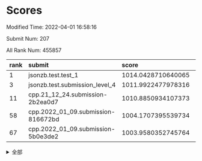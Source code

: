 # Scores

Modified Time: 2022-04-01 16:58:16

Submit Num: 207

All Rank Num: 455857

| rank |               submit               |       score        |       sigma        | pk_num |
| :--- | :--------------------------------- | :----------------- | :----------------- | :----- |
| 1    | jsonzb.test.test_1                 | 1014.0428710640065 | 0.8221737180651687 | 8806   |
| 3    | jsonzb.test.submission_level_4     | 1011.9922477978316 | 0.7970986721666813 | 8811   |
| 11   | cpp.21_12_24.submission-2b2ea0d7   | 1010.8850934107373 | 0.7757492448198916 | 8812   |
| 58   | cpp.2022_01_09.submission-816672bd | 1004.1707395539734 | 0.714344591577325  | 8814   |
| 67   | cpp.2022_01_09.submission-5b0e3de2 | 1003.9580352745764 | 0.7151896945745889 | 8809   |


<details>
<summary>全部</summary>

| rank |                 submit                 |       score        |       sigma        | pk_num |
| :--- | :------------------------------------- | :----------------- | :----------------- | :----- |
| 1    | jsonzb.test.test_1                     | 1014.0428710640065 | 0.8221737180651687 | 8806   |
| 2    | gobigger.level_3.submission_level_3_13 | 1012.2534672403058 | 0.790827335659046  | 8809   |
| 3    | jsonzb.test.submission_level_4         | 1011.9922477978316 | 0.7970986721666813 | 8811   |
| 4    | gobigger.level_3.submission_level_3_41 | 1011.6086280294393 | 0.7718739490740684 | 8813   |
| 5    | gobigger.level_3.submission_level_3_26 | 1011.5190049203948 | 0.8043406094318251 | 8809   |
| 6    | gobigger.level_3.submission_level_3_47 | 1011.1085078098744 | 0.761052994373755  | 8808   |
| 7    | gobigger.level_3.submission_level_3_39 | 1011.0505881525427 | 0.768637552446938  | 8808   |
| 8    | gobigger.level_3.submission_level_3_38 | 1011.0084985238506 | 0.7445954865213092 | 8809   |
| 9    | gobigger.level_3.submission_level_3_1  | 1010.9630060739537 | 0.7996674482418801 | 8812   |
| 10   | gobigger.level_3.submission_level_3_16 | 1010.9184541933383 | 0.7773809184514421 | 8810   |
| 11   | cpp.21_12_24.submission-2b2ea0d7       | 1010.8850934107373 | 0.7757492448198916 | 8812   |
| 12   | gobigger.level_3.submission_level_3_48 | 1010.7867506132698 | 0.7628364151690674 | 8804   |
| 13   | gobigger.level_3.submission_level_3_36 | 1010.7853595499054 | 0.7922041226655527 | 8808   |
| 14   | gobigger.level_3.submission_level_3_0  | 1010.7425890938654 | 0.7694297757474419 | 8807   |
| 15   | gobigger.level_3.submission_level_3_11 | 1010.6797978553909 | 0.7595295464408773 | 8808   |
| 16   | gobigger.level_3.submission_level_3_9  | 1010.6748853090807 | 0.7464245886169911 | 8809   |
| 17   | gobigger.level_3.submission_level_3_23 | 1010.6460338176831 | 0.7563255949737826 | 8804   |
| 18   | gobigger.level_3.submission_level_3_20 | 1010.5202423449219 | 0.7357625626086144 | 8809   |
| 19   | gobigger.level_3.submission_level_3_25 | 1010.4719345663824 | 0.7542768472990187 | 8815   |
| 20   | gobigger.level_3.submission_level_3_2  | 1010.4613817386635 | 0.7436814853806628 | 8809   |
| 21   | gobigger.level_3.submission_level_3_7  | 1010.4361356110738 | 0.7581315046707132 | 8813   |
| 22   | gobigger.level_3.submission_level_3_35 | 1010.3404840897765 | 0.7512706806162265 | 8809   |
| 23   | gobigger.level_3.submission_level_3_5  | 1010.3046724075467 | 0.7627557066787832 | 8811   |
| 24   | gobigger.level_3.submission_level_3_6  | 1010.2581654509103 | 0.7865464499448321 | 8811   |
| 25   | gobigger.level_3.submission_level_3_30 | 1010.2381207681376 | 0.7485190243807721 | 8810   |
| 26   | gobigger.level_3.submission_level_3_12 | 1010.2159413921963 | 0.767159194998672  | 8810   |
| 27   | gobigger.level_3.submission_level_3_45 | 1010.207092893996  | 0.7542526136164988 | 8810   |
| 28   | gobigger.level_3.submission_level_3_4  | 1010.2026739298778 | 0.7454838473684019 | 8813   |
| 29   | gobigger.level_3.submission_level_3_15 | 1010.1965566153991 | 0.7462900587775816 | 8810   |
| 30   | gobigger.level_3.submission_level_3_10 | 1009.8563613985115 | 0.7515627423704553 | 8812   |
| 31   | gobigger.level_3.submission_level_3_29 | 1009.8307272622611 | 0.7533551639443052 | 8807   |
| 32   | gobigger.level_3.submission_level_3_24 | 1009.8281721663021 | 0.7458839906140917 | 8807   |
| 33   | gobigger.level_3.submission_level_3_14 | 1009.8100639255576 | 0.7332392657528556 | 8805   |
| 34   | gobigger.level_3.submission_level_3_32 | 1009.7739039614212 | 0.7453171228860062 | 8813   |
| 35   | gobigger.level_3.submission_level_3_40 | 1009.6755980095514 | 0.7446505619469526 | 8809   |
| 36   | gobigger.level_3.submission_level_3_28 | 1009.6367715446984 | 0.755239515439399  | 8813   |
| 37   | gobigger.level_3.submission_level_3_3  | 1009.5817859915393 | 0.760798838765348  | 8809   |
| 38   | gobigger.level_3.submission_level_3_31 | 1009.5780236708578 | 0.7539516671390343 | 8812   |
| 39   | gobigger.level_3.submission_level_3_21 | 1009.5693551459364 | 0.7333766652042846 | 8807   |
| 40   | gobigger.level_3.submission_level_3_37 | 1009.5523893872594 | 0.7554540554215481 | 8812   |
| 41   | gobigger.level_3.submission_level_3_44 | 1009.436082970309  | 0.7574713866211951 | 8810   |
| 42   | gobigger.level_3.submission_level_3_19 | 1009.4243961324471 | 0.7440203705186749 | 8813   |
| 43   | gobigger.level_3.submission_level_3_43 | 1009.4223561317731 | 0.7664050527600174 | 8812   |
| 44   | gobigger.level_3.submission_level_3_8  | 1009.3017687307574 | 0.7408853974707291 | 8811   |
| 45   | gobigger.level_3.submission_level_3_34 | 1009.2746631876577 | 0.7436629906257021 | 8810   |
| 46   | gobigger.level_3.submission_level_3_22 | 1009.2424731909248 | 0.7430226434625871 | 8809   |
| 47   | gobigger.level_3.submission_level_3_17 | 1009.1685552445514 | 0.7527883027133668 | 8805   |
| 48   | gobigger.level_3.submission_level_3_27 | 1009.1370069302643 | 0.7435142773196275 | 8805   |
| 49   | gobigger.level_3.submission_level_3_46 | 1008.7074562006712 | 0.7379395742131427 | 8806   |
| 50   | gobigger.level_3.submission_level_3_18 | 1008.4520007447213 | 0.753196748144941  | 8808   |
| 51   | gobigger.level_3.submission_level_3_33 | 1008.3419733046092 | 0.736031827241987  | 8805   |
| 52   | gobigger.level_3.submission_level_3_49 | 1008.2108912135677 | 0.7483050092944306 | 8805   |
| 53   | gobigger.level_3.submission_level_3_42 | 1007.6618601048077 | 0.7377624371793375 | 8812   |
| 54   | gobigger.level_1.submission_level_1_41 | 1005.1333425074962 | 0.7240769311751388 | 8804   |
| 55   | gobigger.level_1.submission_level_1_32 | 1004.6000200481215 | 0.7230770593671326 | 8808   |
| 56   | gobigger.level_1.submission_level_1_42 | 1004.4037959908366 | 0.7196409893952551 | 8813   |
| 57   | gobigger.level_1.submission_level_1_47 | 1004.2225409420819 | 0.7399709171296355 | 8809   |
| 58   | cpp.2022_01_09.submission-816672bd     | 1004.1707395539734 | 0.714344591577325  | 8814   |
| 59   | gobigger.level_1.submission_level_1_43 | 1004.0607953837248 | 0.7154482078683515 | 8814   |
| 60   | gobigger.level_1.submission_level_1_38 | 1004.0156836378205 | 0.7149972500968416 | 8809   |
| 61   | gobigger.level_1.submission_level_1_1  | 1004.0007119048469 | 0.738808834745301  | 8811   |
| 62   | gobigger.level_1.submission_level_1_20 | 1004.0003875774447 | 0.7120095850510192 | 8808   |
| 63   | gobigger.level_1.submission_level_1_13 | 1003.9905070121251 | 0.7147125210405434 | 8805   |
| 64   | gobigger.level_1.submission_level_1_25 | 1003.9844100523712 | 0.7115278321211418 | 8807   |
| 65   | gobigger.level_1.submission_level_1_8  | 1003.9748355356886 | 0.7354702168980304 | 8809   |
| 66   | gobigger.level_1.submission_level_1_34 | 1003.9665730481528 | 0.7113179106863151 | 8810   |
| 67   | cpp.2022_01_09.submission-5b0e3de2     | 1003.9580352745764 | 0.7151896945745889 | 8809   |
| 68   | gobigger.level_1.submission_level_1_24 | 1003.8513833517704 | 0.7218037038042358 | 8813   |
| 69   | gobigger.level_1.submission_level_1_36 | 1003.8148586243734 | 0.7118680502773781 | 8802   |
| 70   | gobigger.level_1.submission_level_1_35 | 1003.7765534859275 | 0.7119036403304211 | 8809   |
| 71   | gobigger.level_1.submission_level_1_29 | 1003.7733585354828 | 0.7070586670014168 | 8816   |
| 72   | gobigger.level_1.submission_level_1_3  | 1003.7447077398048 | 0.7240650677617237 | 8812   |
| 73   | gobigger.level_1.submission_level_1_22 | 1003.7387965714823 | 0.7238237370628464 | 8809   |
| 74   | gobigger.level_1.submission_level_1_7  | 1003.6993236143348 | 0.7165321817089091 | 8812   |
| 75   | gobigger.level_1.submission_level_1_27 | 1003.6550995694437 | 0.7163053523445607 | 8805   |
| 76   | gobigger.level_1.submission_level_1_28 | 1003.5963854819602 | 0.7122015667514016 | 8810   |
| 77   | gobigger.level_1.submission_level_1_0  | 1003.580530026219  | 0.7132792844266452 | 8810   |
| 78   | gobigger.level_1.submission_level_1_46 | 1003.527160952258  | 0.720150775500352  | 8807   |
| 79   | gobigger.level_1.submission_level_1_16 | 1003.5121727676553 | 0.7098310065952335 | 8806   |
| 80   | gobigger.level_1.submission_level_1_2  | 1003.420669070293  | 0.7154332253982382 | 8808   |
| 81   | gobigger.level_1.submission_level_1_5  | 1003.4043349570909 | 0.7123278740191062 | 8812   |
| 82   | gobigger.level_1.submission_level_1_23 | 1003.383335858179  | 0.7096880790784387 | 8808   |
| 83   | gobigger.level_1.submission_level_1_14 | 1003.358134360435  | 0.7114081603251755 | 8804   |
| 84   | gobigger.level_1.submission_level_1_49 | 1003.2864446760778 | 0.7142959303640365 | 8809   |
| 85   | gobigger.level_1.submission_level_1_33 | 1003.2688476247819 | 0.7165716175749828 | 8810   |
| 86   | gobigger.level_1.submission_level_1_6  | 1003.2341615183476 | 0.7171779792344384 | 8808   |
| 87   | gobigger.level_1.submission_level_1_44 | 1003.203332398086  | 0.7250662561895888 | 8806   |
| 88   | gobigger.level_1.submission_level_1_21 | 1003.1232849936182 | 0.7259731271156042 | 8810   |
| 89   | gobigger.level_1.submission_level_1_26 | 1003.1166823053535 | 0.7174283235318332 | 8807   |
| 90   | gobigger.level_1.submission_level_1_30 | 1003.1151754277731 | 0.7122138320391653 | 8809   |
| 91   | gobigger.level_1.submission_level_1_15 | 1003.1013692017741 | 0.7106590727082063 | 8807   |
| 92   | gobigger.level_1.submission_level_1_9  | 1002.9565890861247 | 0.7094109343819771 | 8803   |
| 93   | gobigger.level_1.submission_level_1_18 | 1002.9382525526381 | 0.7139824212116945 | 8811   |
| 94   | gobigger.level_1.submission_level_1_40 | 1002.9012708552002 | 0.7176083421993154 | 8810   |
| 95   | gobigger.level_1.submission_level_1_4  | 1002.8856956397588 | 0.7016129769767234 | 8807   |
| 96   | gobigger.level_1.submission_level_1_17 | 1002.8449987051614 | 0.7108774330948229 | 8814   |
| 97   | gobigger.level_1.submission_level_1_31 | 1002.790202772757  | 0.7086222208627266 | 8808   |
| 98   | gobigger.level_1.submission_level_1_37 | 1002.688813739604  | 0.7253432908813425 | 8807   |
| 99   | gobigger.level_1.submission_level_1_39 | 1002.6841391714984 | 0.7189673174897683 | 8806   |
| 100  | gobigger.level_1.submission_level_1_48 | 1002.585366722848  | 0.70478582232789   | 8803   |
| 101  | gobigger.level_1.submission_level_1_12 | 1002.3933500664725 | 0.7272279934978699 | 8812   |
| 102  | gobigger.level_1.submission_level_1_11 | 1002.1945813819775 | 0.7159720623984801 | 8807   |
| 103  | gobigger.level_1.submission_level_1_45 | 1002.0843062745174 | 0.7068656744133472 | 8811   |
| 104  | gobigger.level_1.submission_level_1_10 | 1001.9945146837567 | 0.7105261761078606 | 8808   |
| 105  | gobigger.level_1.submission_level_1_19 | 1001.8880861656952 | 0.7228809164604696 | 8809   |
| 106  | gobigger.random.submission_random_48   | 997.1559655670584  | 0.7130246381249571 | 8812   |
| 107  | gobigger.random.submission_random_25   | 997.0279029943914  | 0.7166407067394369 | 8810   |
| 108  | gobigger.random.submission_random_7    | 996.9005835521856  | 0.7234111357415143 | 8811   |
| 109  | gobigger.random.submission_random_6    | 996.8623515984284  | 0.7093896433343271 | 8812   |
| 110  | gobigger.random.submission_random_31   | 996.8617106523507  | 0.7018535799587853 | 8811   |
| 111  | gobigger.random.submission_random_13   | 996.7778927836399  | 0.7116957046838094 | 8804   |
| 112  | gobigger.random.submission_random_39   | 996.7556349423727  | 0.7172926057126842 | 8810   |
| 113  | gobigger.random.submission_random_49   | 996.6619907799831  | 0.6956433800631338 | 8808   |
| 114  | gobigger.random.submission_random_47   | 996.6387180431279  | 0.7045991696880494 | 8811   |
| 115  | gobigger.random.submission_random_35   | 996.5679913079032  | 0.703268203184577  | 8811   |
| 116  | gobigger.random.submission_random_32   | 996.5621657529276  | 0.7172203460404563 | 8807   |
| 117  | gobigger.random.submission_random_22   | 996.4991257535406  | 0.7078907058394129 | 8805   |
| 118  | gobigger.random.submission_random_9    | 996.4794078974362  | 0.7103295201765533 | 8807   |
| 119  | gobigger.random.submission_random_42   | 996.4693926413245  | 0.718438610992225  | 8810   |
| 120  | gobigger.random.submission_random_27   | 996.4569057089453  | 0.7206423389694564 | 8808   |
| 121  | gobigger.random.submission_random_46   | 996.4347354603669  | 0.7176824105562303 | 8806   |
| 122  | gobigger.random.submission_random_16   | 996.4256479412475  | 0.7127720031372508 | 8813   |
| 123  | gobigger.random.submission_random_29   | 996.3785331112822  | 0.7176585724030821 | 8809   |
| 124  | gobigger.random.submission_random_40   | 996.3756966111905  | 0.7298546671135492 | 8813   |
| 125  | gobigger.random.submission_random_19   | 996.3306082415079  | 0.7197504328760629 | 8811   |
| 126  | gobigger.random.submission_random_11   | 996.2879022320991  | 0.6977572910350374 | 8811   |
| 127  | gobigger.random.submission_random_0    | 996.2696035260697  | 0.7092013632512053 | 8808   |
| 128  | gobigger.random.submission_random_2    | 996.2662182182922  | 0.716072626273763  | 8809   |
| 129  | gobigger.random.submission_random_10   | 996.2386985397734  | 0.7325995611259538 | 8805   |
| 130  | gobigger.random.submission_random_26   | 996.2028972888246  | 0.6908010330092387 | 8809   |
| 131  | gobigger.random.submission_random_21   | 996.0718003088178  | 0.7158499166985848 | 8808   |
| 132  | gobigger.random.submission_random_43   | 996.0444453478918  | 0.7045016524680155 | 8806   |
| 133  | gobigger.random.submission_random_15   | 996.0299262616733  | 0.7085825892315599 | 8804   |
| 134  | gobigger.random.submission_random_37   | 995.9883596774649  | 0.7177736166219036 | 8808   |
| 135  | gobigger.random.submission_random_28   | 995.9708453062646  | 0.7169859991012065 | 8806   |
| 136  | gobigger.random.submission_random_5    | 995.9475395290863  | 0.7296258286981757 | 8809   |
| 137  | gobigger.random.submission_random_34   | 995.91640921804    | 0.7142684036599078 | 8808   |
| 138  | gobigger.random.submission_random_1    | 995.8640352015093  | 0.7080010935005437 | 8808   |
| 139  | gobigger.random.submission_random_12   | 995.8535748779326  | 0.7095412326022996 | 8809   |
| 140  | gobigger.random.submission_random_18   | 995.8435658929317  | 0.7073186172182628 | 8806   |
| 141  | gobigger.random.submission_random_30   | 995.842137081027   | 0.7213953232814401 | 8808   |
| 142  | gobigger.random.submission_random_38   | 995.8303006472303  | 0.6983041321390321 | 8804   |
| 143  | gobigger.random.submission_random_44   | 995.8268632468486  | 0.7226238748934095 | 8814   |
| 144  | gobigger.random.submission_random_45   | 995.8128715968855  | 0.7131211898216299 | 8807   |
| 145  | gobigger.random.submission_random_36   | 995.6421577397244  | 0.712611698931868  | 8806   |
| 146  | gobigger.random.submission_random_20   | 995.625446804651   | 0.7122080348100294 | 8809   |
| 147  | gobigger.random.submission_random_17   | 995.6183986574961  | 0.705542165658897  | 8802   |
| 148  | gobigger.random.submission_random_4    | 995.413942320261   | 0.698673910503731  | 8807   |
| 149  | gobigger.random.submission_random_23   | 995.4060309613945  | 0.7170173781448135 | 8805   |
| 150  | gobigger.random.submission_random_24   | 995.3221677499488  | 0.7112600231493668 | 8805   |
| 151  | gobigger.random.submission_random_8    | 995.2475607832416  | 0.7192170815257055 | 8806   |
| 152  | gobigger.random.submission_random_41   | 995.222904958483   | 0.7090899170914148 | 8809   |
| 153  | gobigger.random.submission_random_33   | 995.1649219635415  | 0.710275802141232  | 8804   |
| 154  | gobigger.random.submission_random_3    | 995.037304179458   | 0.7060921804961726 | 8816   |
| 155  | gobigger.level_2.submission_level_2_6  | 994.6452445088671  | 0.7465226440929356 | 8805   |
| 156  | gobigger.random.submission_random_14   | 994.5974075643002  | 0.7145249511063951 | 8809   |
| 157  | gobigger.level_2.submission_level_2_48 | 993.6741899167728  | 0.7234683083116105 | 8806   |
| 158  | gobigger.level_2.submission_level_2_31 | 993.4195250535395  | 0.7226767249546587 | 8813   |
| 159  | gobigger.level_2.submission_level_2_39 | 993.1777845058964  | 0.7313816992016923 | 8803   |
| 160  | gobigger.level_2.submission_level_2_47 | 993.1124226815568  | 0.7527926119318672 | 8808   |
| 161  | gobigger.level_2.submission_level_2_25 | 993.0733371225015  | 0.7460738646728426 | 8814   |
| 162  | gobigger.level_2.submission_level_2_35 | 993.0586478060743  | 0.7398261803677529 | 8805   |
| 163  | gobigger.level_2.submission_level_2_44 | 992.8450771794971  | 0.7378247841495151 | 8811   |
| 164  | gobigger.level_2.submission_level_2_20 | 992.8164302927894  | 0.7331995372262605 | 8802   |
| 165  | gobigger.level_2.submission_level_2_14 | 992.7959556355385  | 0.74729363721599   | 8812   |
| 166  | gobigger.level_2.submission_level_2_29 | 992.7733144829497  | 0.7452567774502155 | 8809   |
| 167  | gobigger.level_2.submission_level_2_38 | 992.6122270665853  | 0.7360727062973959 | 8811   |
| 168  | gobigger.level_2.submission_level_2_27 | 992.6121708720271  | 0.7416697665054501 | 8810   |
| 169  | gobigger.level_2.submission_level_2_21 | 992.607984658636   | 0.7340988195800774 | 8805   |
| 170  | gobigger.level_2.submission_level_2_11 | 992.5682714652603  | 0.7471400177880948 | 8809   |
| 171  | gobigger.level_2.submission_level_2_8  | 992.5306361304844  | 0.7363725770152949 | 8812   |
| 172  | gobigger.level_2.submission_level_2_10 | 992.4634531737154  | 0.7456326341308142 | 8808   |
| 173  | gobigger.level_2.submission_level_2_36 | 992.4461782926695  | 0.7321528525610091 | 8807   |
| 174  | gobigger.level_2.submission_level_2_33 | 992.377773977144   | 0.7484789728613862 | 8809   |
| 175  | gobigger.level_2.submission_level_2_3  | 992.3744616366448  | 0.7323681919431174 | 8810   |
| 176  | gobigger.level_2.submission_level_2_7  | 992.2407256260996  | 0.7368762436887453 | 8814   |
| 177  | gobigger.level_2.submission_level_2_24 | 992.2395099047911  | 0.7337089167042249 | 8808   |
| 178  | gobigger.level_2.submission_level_2_2  | 992.1829605861985  | 0.7293493857961976 | 8808   |
| 179  | gobigger.level_2.submission_level_2_30 | 992.1818240602968  | 0.752011652391951  | 8810   |
| 180  | gobigger.level_2.submission_level_2_42 | 992.1558475588218  | 0.7416963043302337 | 8809   |
| 181  | gobigger.level_2.submission_level_2_40 | 992.1322189946803  | 0.7349873445988377 | 8810   |
| 182  | gobigger.level_2.submission_level_2_4  | 992.1252951479453  | 0.765374429309555  | 8807   |
| 183  | gobigger.level_2.submission_level_2_46 | 992.0563020960016  | 0.7516809920515233 | 8806   |
| 184  | gobigger.level_2.submission_level_2_18 | 991.9764040368019  | 0.7354966380867414 | 8811   |
| 185  | gobigger.level_2.submission_level_2_45 | 991.9414718950324  | 0.7450458846592533 | 8812   |
| 186  | gobigger.level_2.submission_level_2_43 | 991.851973043405   | 0.7526601403975658 | 8807   |
| 187  | gobigger.level_2.submission_level_2_34 | 991.7370833234841  | 0.7559818676910124 | 8811   |
| 188  | gobigger.level_2.submission_level_2_22 | 991.635364967618   | 0.7394083704852868 | 8810   |
| 189  | gobigger.level_2.submission_level_2_17 | 991.6258372517153  | 0.7356391442310822 | 8806   |
| 190  | gobigger.level_2.submission_level_2_41 | 991.5892713343057  | 0.7558544593525932 | 8810   |
| 191  | gobigger.level_2.submission_level_2_23 | 991.5642817569146  | 0.746793714303283  | 8811   |
| 192  | gobigger.level_2.submission_level_2_15 | 991.4931105462497  | 0.7509568424745288 | 8810   |
| 193  | gobigger.level_2.submission_level_2_32 | 991.4094163244897  | 0.7537870927232073 | 8809   |
| 194  | gobigger.level_2.submission_level_2_37 | 991.4064241759977  | 0.7415149598021106 | 8810   |
| 195  | gobigger.level_2.submission_level_2_16 | 991.2225858040728  | 0.7567220837513774 | 8811   |
| 196  | gobigger.level_2.submission_level_2_19 | 991.1982846143626  | 0.764443493932505  | 8811   |
| 197  | gobigger.level_2.submission_level_2_13 | 991.1909002157668  | 0.7428128101950449 | 8811   |
| 198  | gobigger.level_2.submission_level_2_26 | 991.1532619723646  | 0.7612989230149038 | 8813   |
| 199  | gobigger.level_2.submission_level_2_28 | 990.9664341556952  | 0.7618930394002692 | 8806   |
| 200  | gobigger.level_2.submission_level_2_1  | 990.734044095403   | 0.7519672350480097 | 8810   |
| 201  | gobigger.level_2.submission_level_2_9  | 990.5833125864066  | 0.7542221497894431 | 8811   |
| 202  | gobigger.level_2.submission_level_2_5  | 990.5056337372811  | 0.7633473608879925 | 8804   |
| 203  | gobigger.level_2.submission_level_2_12 | 990.3042734507383  | 0.7623343280064262 | 8807   |
| 204  | gobigger.level_2.submission_level_2_0  | 989.2876225409677  | 0.782458993140602  | 8806   |
| 205  | gobigger.level_2.submission_level_2_49 | 988.5715005947262  | 0.7962926472240908 | 8806   |
| 206  | gobigger.none.submission_none_0        | 976.2155450706579  | 1.4060748192603119 | 8809   |
| 207  | gobigger.none.submission_none_1        | 974.6697583565506  | 1.6880119401015319 | 8815   |

</details>